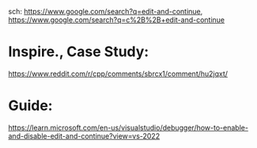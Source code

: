 sch: https://www.google.com/search?q=edit-and-continue, https://www.google.com/search?q=c%2B%2B+edit-and-continue

# Inspire., Case Study:
https://www.reddit.com/r/cpp/comments/sbrcx1/comment/hu2jqxt/

# Guide:
https://learn.microsoft.com/en-us/visualstudio/debugger/how-to-enable-and-disable-edit-and-continue?view=vs-2022

